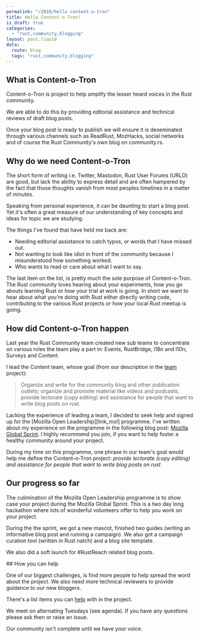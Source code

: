 ```yaml
---
permalink: "/2018/hello content-o-tron"
title: Hello Content-o-Tron!
is_draft: true
categories:
  - "rust,community,blogging"
layout: post.liquid
data:
  route: blog
  tags: "rust,community,blogging"
---
```


## What is Content-o-Tron

Content-o-Tron is project to help amplify the lesser heard voices in the Rust community.

We are able to do this by providing editorial assistance and technical reviews of draft blog posts.

Once your blog post is ready to publish we will ensure it is deseminated through various channels such as ReadRust, MozHacks, social networks and of course the Rust Community's own blog on community.rs.

## Why do we need Content-o-Tron

The short form of writing i.e. Twitter, Mastodon, Rust User Forums (URLO) are good, but lack the ability to express detail and are often hampered by the fact that those thoughts vanish from most peoples timelines in a matter of minutes.

Speaking from personal experience, it can be daunting to start a blog post. Yet it's often a great measure of our understanding of key concepts and ideas for topic we are studying.

The things I've found that have held me back are:

- Needing editorial assistance to catch typos, or words that I have missed out.
- Not wanting to look like idiot in front of the community because I misunderstood how something worked.
- Who wants to read or care about what I want to say.

The last item on the list, is pretty much the sole purpose of Content-o-Tron. The Rust community loves hearing about your experiments, how you go abouts learning Rust or how your trial at work is going. In short we want to hear about what you're doing with Rust either directly writing code, contributing to the various Rust projects or how your local Rust meetup is going.

## How did Content-o-Tron happen

Last year the Rust Community team created new sub teams to concentrate on various roles the team play a part in: Events, RustBridge,  i18n and l10n; Surveys and Content.

I lead the Content team, whose goal (from our description in the [team][link_rust_comm_team] project):

> Organize and write for the community blog and other publication outlets; organize and promote material like videos and podcasts; provide lectorate (copy editing) and assistance for people that want to write blog posts on rust.

Lacking the experience of leading a team, I decided to seek help and signed up for the [Mozilla Open Leadership][link_mol] programme. I've written about my experience on the programme in the following blog post: [Mozilla Global Sprint][link_moz_global_sprint]. I highly recommend you join, if you want to help foster a healthy community around your project.

During my time on this programme, one phrase in our team's goal would help me define the Content-o-Tron project: _provide lectorate (copy editing) and assistance for people that want to write blog posts on rust_

## Our progress so far

The culimination of the Mozilla Open Leadership programme is to show case your project during the Mozilla Global Sprint. This is a two day long hackathon where lots of wonderful volunteers offer to help you work on your project.

During the the sprint, we got a new mascot, finished two guides (writing an informative blog post and running a campaign). We also got a campaign curation tool (written in Rust natch) and a blog site template.

We also did a soft launch for #RustReach related blog posts.

## How you can help

One of our biggest challenges, is find more people to help spread the word about the project. We also need more technical reviewers to provide guidance to our new bloggers.

There's a list items you can [help][link_cot_help_wanted] with in the project.

We meet on alternating Tuesdays (see agenda). If you have any questions please ask then or raise an issue.

Our community isn't complete until we have your voice.

[link_moz_global_sprint]: /2018/2018-0005-mozilla-global-sprint/
[link_rust_comm_team]: https://github.com/rust-community/team#-content
[link_cot_help_wanted]: https://github.com/rust-community/content-o-tron/issues?q=is%3Aopen+is%3Aissue+label%3A%22help+wanted%22